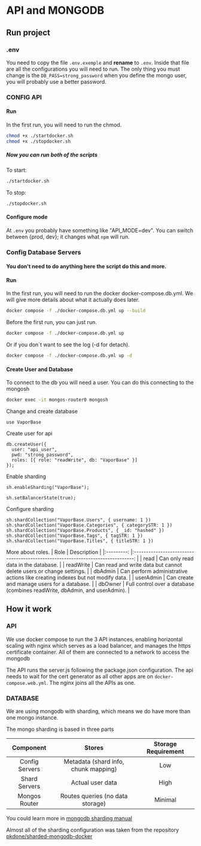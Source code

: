 # API and MONGODB

## Run project

### .env

You need to copy the file `.env.exemple` and **rename** to `.env`.
Inside that file are all the configurations you will need to run.
The only thing you must change is the `DB_PASS=strong_password` when you define the mongo user, you will probably use a better password.

### CONFIG API

#### Run
In the first run, you will need to run the chmod.

```bash
chmod +x ./startdocker.sh
chmod +x ./stopdocker.sh
```

##### Now you can run both of the scripts

To start:

```bash
./startdocker.sh
```

To stop:

```bash
./stopdocker.sh
```

#### Configure mode

At `.env` you probably have something like "API_MODE=dev". You can switch between {prod, dev}; it changes what `npm` will run.

### Config Database Servers

#### **You don't need to do anything here the script do this and more.**

#### Run

In the first run, you will need to run the docker docker-compose.db.yml. We will give more details about what it actually does later.

```bash
docker compose -f ./docker-compose.db.yml up --build
```

Before the first run, you can just run.

```bash
docker compose -f ./docker-compose.db.yml up
```

Or if you don`t want to see the log (-d for detach).

```bash
docker compose -f ./docker-compose.db.yml up -d
```
#### Create User and Database

To connect to the db you will need a user. You can do this connecting to the mongosh

```bash
docker exec -it mongos-router0 mongosh
```
Change and create database
```shell
use VaporBase
```
Create user for api
```shell
db.createUser({
  user: "api_user",
  pwd: "strong_password",
  roles: [{ role: "readWrite", db: "VaporBase" }]
});
```
Enable sharding
```shell
sh.enableSharding("VaporBase");
```
```shell
sh.setBalancerState(true);
```
Configure sharding
```shell
sh.shardCollection("VaporBase.Users", { username: 1 })
sh.shardCollection("VaporBase.Categories", { categorySTR: 1 })
sh.shardCollection("VaporBase.Products", { _id: "hashed" })
sh.shardCollection("VaporBase.Tags", { tagSTR: 1 })
sh.shardCollection("VaporBase.Titles", { titleSTR: 1 })

```

  More about roles.
  |    Role     |                                  Description                                    |
  |:---------:  |:------------------------------------------------------------------------------: |
  | read        | Can only read data in the database.                                             |
  | readWrite   | Can read and write data but cannot delete users or change settings.             |
  | dbAdmin     | Can perform administrative actions like creating indexes but not modify data.   |
  | userAdmin   | Can create and manage users for a database.                                     |
  | dbOwner     | Full control over a database (combines readWrite, dbAdmin, and userAdmin).      |

## How it work

### API

We use docker compose to run the 3 API instances, enabling horizontal scaling with nginx which serves as a load balancer, and manages the https certificate container. All of them are connected to a network to access the mongodb

The API runs the server.js following the package.json configuration. The api needs to wait for the cert generator as all other apps are on `docker-compose.web.yml`. The nginx joins all the APIs as one.

### DATABASE

We are using mongodb with sharding, which means we do have more than one mongo instance.

The mongo sharding is based in three parts

|                        Component                        |                Stores                 | Storage Requirement   |
|:------------------------------------------------------: |:------------------------------------: |:-------------------:  |
| Config Servers  | Metadata (shard info, chunk mapping)  | Low                   |
| Shard Servers   | Actual user data                      | High                  |
| Mongos Router   | Routes queries (no data storage)      | Minimal               |

You could learn more in [mongodb sharding manual](https://www.mongodb.com/docs/manual/sharding/)

Almost all of the sharding configuration was taken from the repository [pkdone/sharded-mongodb-docker](https://github.com/pkdone/sharded-mongodb-docker)